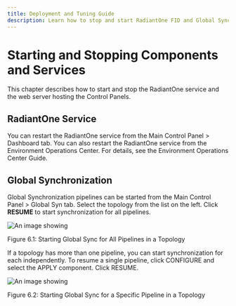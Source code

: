 ```yaml
---
title: Deployment and Tuning Guide
description: Learn how to stop and start RadiantOne FID and Global Synchronization using the Control Panel.
---
```


# Starting and Stopping Components and Services

This chapter describes how to start and stop the RadiantOne service and the web server hosting the Control Panels.

## RadiantOne Service

You can restart the RadiantOne service from the Main Control Panel > Dashboard tab. You can also restart the RadiantOne service from the Environment Operations Center. For details, see the Environment Operations Center Guide.

## Global Synchronization

Global Synchronization pipelines can be started from the Main Control Panel > Global Syn tab. Select the topology from the list on the left. Click **RESUME** to start synchronization for all pipelines. 

![An image showing ](Media/Image6.1.jpg)

Figure 6.1: Starting Global Sync for All Pipelines in a Topology

If a topology has more than one pipeline, you can start synchronization for each independently. To resume a single pipeline, click CONFIGURE and select the APPLY component. Click RESUME.

![An image showing ](Media/Image6.2.jpg)
 
Figure 6.2: Starting Global Sync for a Specific Pipeline in a Topology

